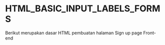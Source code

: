 # HTML_BASIC_INPUT_LABELS_FORMS
Berikut merupakan dasar HTML pembuatan halaman Sign up page Front-end
